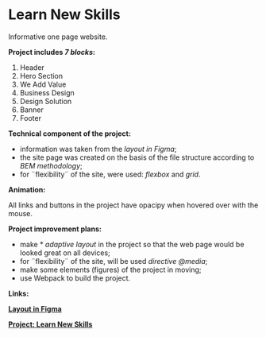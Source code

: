 # **Learn New Skills**

Informative one page website.

**Project includes *7 blocks*:**
1. Header
2. Hero Section
3. We Add Value
4. Business Design 
5. Design Solution
5. Banner
7. Footer

**Technical component of the project:**

* information was taken from the *layout in Figma*;
* the site page was created on the basis of the file structure according to *BEM methodology*;
* for ¨flexibility¨ of the site, were used: *flexbox* and *grid*.

**Animation:**

All links and buttons in the project have opacipy when hovered over with the mouse.

**Project improvement plans:**

* make * *adaptive layout* in the project so that the web page would be looked great on all devices;
* for ¨flexibility¨ of the site, will be used *directive @media*;
* make some elements (figures) of the project in moving;
* use Webpack to build the project.

**Links:**

 **[Layout in Figma](https://www.figma.com/file/gqJTYW0TUf5Ozy2qjPeHVZ/57?node-id=0%3A1&t=Eq2S6qWOzp2DDvwR-0)**

 **[Project: Learn New Skills](https://nadezdapl.github.io/learn-new-skills/)**
